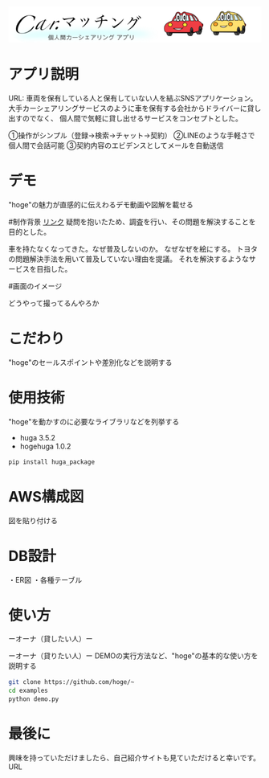 ![画像](logo.png)
 
# アプリ説明
 URL:
車両を保有している人と保有していない人を結ぶSNSアプリケーション。
大手カーシェアリングサービスのように車を保有する会社からドライバーに貸し出すのでなく、
個人間で気軽に貸し出せるサービスをコンセプトとした。

①操作がシンプル（登録→検索→チャット→契約）
②LINEのような手軽さで個人間で会話可能
③契約内容のエビデンスとしてメールを自動送信


# デモ
 
"hoge"の魅力が直感的に伝えわるデモ動画や図解を載せる

#制作背景
<a href="https://drive.google.com/file/d/1v8t0Ylq_tHHJoBxioivNjrPQDiW6hrWQ/view?usp=sharing">リンク</a>
疑問を抱いたため、調査を行い、その問題を解決することを目的とした。

車を持たなくなってきた。なぜ普及しないのか。
なぜなぜを絵にする。
トヨタの問題解決手法を用いて普及していない理由を提議。
それを解決するようなサービスを目指した。

#画面のイメージ

どうやって撮ってるんやろか

# こだわり
 
"hoge"のセールスポイントや差別化などを説明する
 
# 使用技術
 
"hoge"を動かすのに必要なライブラリなどを列挙する
 
* huga 3.5.2
* hogehuga 1.0.2
 
```bash
pip install huga_package
```
 
 # AWS構成図
図を貼り付ける

 # DB設計
・ER図
・各種テーブル

# 使い方

ーオーナ（貸したい人）ー

ーオーナ（貸りたい人）ー
DEMOの実行方法など、"hoge"の基本的な使い方を説明する
 
```bash
git clone https://github.com/hoge/~
cd examples
python demo.py
```
 
# 最後に
 
興味を持っていただけましたら、自己紹介サイトも見ていただけると幸いです。
URL
 
